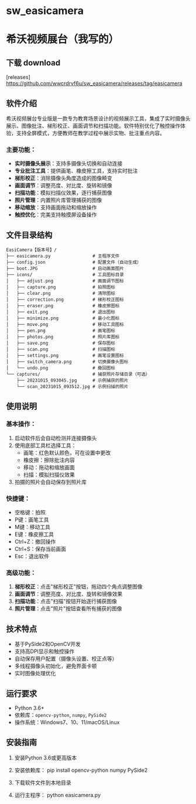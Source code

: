 # sw_easicamera
# 希沃视频展台（我写的）
## 下载 download
[releases] https://github.com/wwcrdrvf6u/sw_easicamera/releases/tag/easicamera
## 软件介绍

希沃视频展台专业版是一款专为教育场景设计的视频展示工具，集成了实时摄像头展示、图像批注、梯形校正、画面调节和扫描功能。软件特别优化了触控操作体验，支持全屏模式，方便教师在教学过程中展示实物、批注重点内容。

### 主要功能：
- **实时摄像头展示**：支持多摄像头切换和自动连接
- **专业批注工具**：提供画笔、橡皮擦工具，支持实时批注
- **梯形校正**：消除摄像头角度造成的图像畸变
- **画面调节**：调整亮度、对比度、旋转和镜像
- **扫描功能**：模拟扫描仪效果，逐行捕获图像
- **照片管理**：内置照片库管理捕获的图像
- **移动缩放**：支持画面拖动和缩放操作
- **触控优化**：完美支持触摸屏设备操作

## 文件目录结构

```
EasiCamera【版本号】/
├── easicamera.py                # 主程序文件
├── config.json                  # 配置文件（自动生成）
├── boot.JPG                     # 启动画面图片
├── icons/                       # 工具图标目录
│   ├── adjust.png               # 画面调节图标
│   ├── capture.png              # 拍照图标
│   ├── clear.png                # 清除图标
│   ├── correction.png           # 梯形校正图标
│   ├── eraser.png               # 橡皮擦图标
│   ├── exit.png                 # 退出图标
│   ├── minimize.png             # 最小化图标
│   ├── move.png                 # 移动工具图标
│   ├── pen.png                  # 画笔图标
│   ├── photos.png               # 照片库图标
│   ├── save.png                 # 保存图标
│   ├── scan.png                 # 扫描图标
│   ├── settings.png             # 画笔设置图标
│   ├── switch_camera.png        # 切换摄像头图标
│   └── undo.png                 # 撤回图标
└── captures/                    # 捕获照片存储目录（可选）
    ├── 20231015_093045.jpg      # 示例捕获的照片
    └── scan_20231015_093512.jpg # 示例扫描的照片
```

## 使用说明

### 基本操作：
1. 启动软件后会自动检测并连接摄像头
2. 使用底部工具栏选择工具：
   - 画笔：红色默认颜色，可在设置中更改
   - 橡皮擦：擦除批注内容
   - 移动：拖动和缩放画面
   - 扫描：模拟扫描仪效果
3. 拍摄的照片会自动保存到照片库

### 快捷键：
- 空格键：拍照
- P键：画笔工具
- M键：移动工具
- E键：橡皮擦工具
- Ctrl+Z：撤回操作
- Ctrl+S：保存当前画面
- Esc：退出软件

### 高级功能：
1. **梯形校正**：点击"梯形校正"按钮，拖动四个角点调整图像
2. **画面调节**：调整亮度、对比度、旋转和镜像效果
3. **扫描功能**：点击"扫描"按钮开始逐行捕获图像
4. **照片管理**：点击"照片"按钮查看所有捕获的图像

## 技术特点
- 基于PySide2和OpenCV开发
- 支持高DPI显示和触控操作
- 自动保存用户配置（摄像头设置、校正点等）
- 多线程摄像头初始化，避免界面卡顿
- 实时图像处理优化

## 运行要求
- Python 3.6+
- 依赖库：`opencv-python`, `numpy`, `PySide2`
- 操作系统：Windows7、10、11/macOS/Linux

## 安装指南
1. 安装Python 3.6或更高版本
2. 安装依赖库：
      pip install opencv-python numpy PySide2
   
3. 下载软件文件到本地目录
4. 运行主程序：
      python easicamera.py
   
